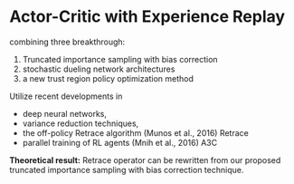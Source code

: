 # Actor-Critic with Experience Replay
combining three breakthrough:
1. Truncated importance sampling with bias correction
2. stochastic dueling network architectures
3. a new trust region policy optimization method

Utilize recent developments in 
* deep neural networks, 
* variance reduction techniques, 
* the off-policy Retrace algorithm (Munos et al., 2016) Retrace
* parallel training of RL agents (Mnih et al., 2016) A3C

**Theoretical result:**
Retrace operator can be rewritten from our proposed truncated importance sampling with bias correction technique.
